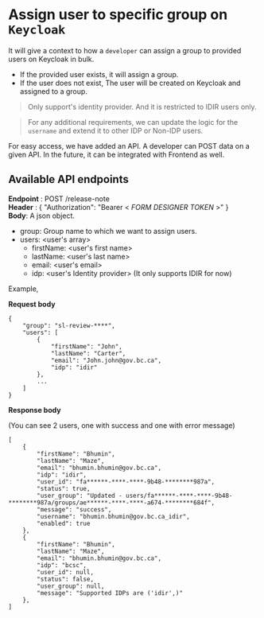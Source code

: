 # Assign user to specific group on `Keycloak`

It will give a context to how a `developer` can assign a group to provided users on Keycloak in bulk.
- If the provided user exists, it will assign a group.
- If the user does not exist, The user will be created on Keycloak and assigned to a group.

> Only support's identity provider. And it is restricted to IDIR users only.

> For any additional requirements, we can update the logic for the `username` and extend it to other IDP or Non-IDP users.

For easy access, we have added an API. A developer can POST data on a given API. In the future, it can be integrated with Frontend as well.

## Available API endpoints

**Endpoint** : POST /release-note  
**Header** : { "Authorization": "Bearer < *FORM DESIGNER TOKEN* >" }  
**Body**: A json object.
- group: Group name to which we want to assign users.
- users: <user's array>
    - firstName: <user's first name>
    - lastName: <user's last name>
    - email: <user's email>
    - idp: <user's Identity provider>
    (It only supports IDIR for now)

Example,

**Request body**
```
{
    "group": "sl-review-****",
    "users": [
        {
            "firstName": "John",
            "lastName": "Carter",
            "email": "John.john@gov.bc.ca",
            "idp": "idir"
        },
        ...
    ]
}
```
**Response body**

(You can see 2 users, one with success and one with error message)
```
[
    {
        "firstName": "Bhumin",
        "lastName": "Maze",
        "email": "bhumin.bhumin@gov.bc.ca",
        "idp": "idir",
        "user_id": "fa******-****-****-9b48-********987a",
        "status": true,
        "user_group": "Updated - users/fa******-****-****-9b48-********987a/groups/ae******-****-****-a674-********684f",
        "message": "success",
        "username": "bhumin.bhumin@gov.bc.ca_idir",
        "enabled": true
    },
    {
        "firstName": "Bhumin",
        "lastName": "Maze",
        "email": "bhumin.bhumin@gov.bc.ca",
        "idp": "bcsc",
        "user_id": null,
        "status": false,
        "user_group": null,
        "message": "Supported IDPs are ('idir',)"
    },
]
```